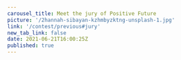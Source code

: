 ```yaml
---
carousel_title: Meet the jury of Positive Future
picture: '/2hannah-sibayan-kzhmbyzktng-unsplash-1.jpg'
link: '/contest/previous#jury'
new_tab_link: false
date: 2021-06-21T16:00:25Z
published: true
---
```

